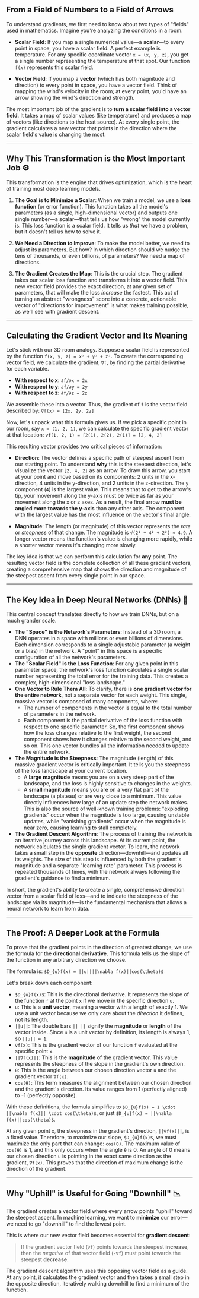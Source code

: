 ## From a Field of Numbers to a Field of Arrows

To understand gradients, we first need to know about two types of "fields" used in mathematics. Imagine you're analyzing the conditions in a room.

* **Scalar Field**: If you map a single numerical value—a **scalar**—to every point in space, you have a scalar field. A perfect example is temperature. For any specific coordinate vector `x = (x, y, z)`, you get a single number representing the temperature at that spot. Our function `f(x)` represents this scalar field.

* **Vector Field**: If you map a **vector** (which has both magnitude and direction) to every point in space, you have a vector field. Think of mapping the wind's velocity in the room; at every point, you'd have an arrow showing the wind's direction and strength.

The most important job of the gradient is to **turn a scalar field into a vector field**. It takes a map of scalar values (like temperature) and produces a map of vectors (like directions to the heat source). At every single point, the gradient calculates a new vector that points in the direction where the scalar field's value is changing the most.

---

## Why This Transformation is the Most Important Job ⚙️

This transformation is the engine that drives optimization, which is the heart of training most deep learning models.

1.  **The Goal is to Minimize a Scalar**: When we train a model, we use a **loss function** (or error function). This function takes all the model's parameters (as a single, high-dimensional vector) and outputs one single number—a scalar—that tells us how "wrong" the model currently is. This loss function is a scalar field. It tells us *that* we have a problem, but it doesn't tell us how to solve it.

2.  **We Need a Direction to Improve**: To make the model better, we need to adjust its parameters. But how? In which direction should we nudge the tens of thousands, or even billions, of parameters? We need a map of directions.

3.  **The Gradient Creates the Map**: This is the crucial step. The gradient takes our scalar loss function and transforms it into a vector field. This new vector field provides the exact direction, at any given set of parameters, that will make the loss *increase* the fastest. This act of turning an abstract "wrongness" score into a concrete, actionable vector of "directions for improvement" is what makes training possible, as we'll see with gradient descent.

---

## Calculating the Gradient Vector and Its Meaning

Let's stick with our 3D room analogy. Suppose a scalar field is represented by the function `f(x, y, z) = x² + y² + z²`. To create the corresponding vector field, we calculate the gradient, `∇f`, by finding the partial derivative for each variable.

* **With respect to x**: `∂f/∂x = 2x`
* **With respect to y**: `∂f/∂y = 2y`
* **With respect to z**: `∂f/∂z = 2z`

We assemble these into a vector. Thus, the gradient of `f` is the vector field described by:
`∇f(x) = [2x, 2y, 2z]`

Now, let's unpack what this formula gives us. If we pick a specific point in our room, say `x = (1, 2, 1)`, we can calculate the specific gradient vector at that location:
`∇f(1, 2, 1) = [2(1), 2(2), 2(1)] = [2, 4, 2]`

This resulting vector provides two critical pieces of information:

* **Direction**: The vector defines a specific path of steepest ascent from our starting point. To understand **why** this is the steepest direction, let's visualize the vector `[2, 4, 2]` as an arrow. To draw this arrow, you start at your point and move based on its components: 2 units in the x-direction, 4 units in the y-direction, and 2 units in the z-direction. The `y` component (`4`) is the largest value. This means that to get to the arrow's tip, your movement along the y-axis must be twice as far as your movement along the x or z axes. As a result, the final arrow **must be angled more towards the y-axis** than any other axis. The component with the largest value has the most influence on the vector's final angle.

* **Magnitude**: The length (or magnitude) of this vector represents the *rate* or *steepness* of that change. The magnitude is `√(2² + 4² + 2²) ≈ 4.9`. A longer vector means the function's value is changing more rapidly, while a shorter vector means it's changing more slowly.

The key idea is that we can perform this calculation for **any** point. The resulting vector field is the complete collection of all these gradient vectors, creating a comprehensive map that shows the direction and magnitude of the steepest ascent from every single point in our space.

---

## The Key Idea in Deep Neural Networks (DNNs) 🧠

This central concept translates directly to how we train DNNs, but on a much grander scale.

* **The "Space" is the Network's Parameters**: Instead of a 3D room, a DNN operates in a space with millions or even billions of dimensions. Each dimension corresponds to a single adjustable parameter (a weight or a bias) in the network. A "point" in this space is a specific configuration of all the network's parameters.
* **The "Scalar Field" is the Loss Function**: For any given point in this parameter space, the network's loss function calculates a single scalar number representing the total error for the training data. This creates a complex, high-dimensional "loss landscape."
* **One Vector to Rule Them All**: To clarify, there is **one gradient vector for the entire network**, not a separate vector for each weight. This single, massive vector is composed of many components, where:
    * The number of components in the vector is equal to the total number of parameters in the network.
    * Each component is the partial derivative of the loss function with respect to one specific parameter. So, the first component shows how the loss changes relative to the first weight, the second component shows how it changes relative to the second weight, and so on. This one vector bundles all the information needed to update the entire network.
* **The Magnitude is the Steepness**: The magnitude (length) of this massive gradient vector is critically important. It tells you the steepness of the loss landscape at your current location.
    * A **large magnitude** means you are on a very steep part of the landscape, and the loss is highly sensitive to changes in the weights.
    * A **small magnitude** means you are on a very flat part of the landscape (a plateau) or are very close to a minimum.
    This value directly influences how large of an update step the network makes. This is also the source of well-known training problems: "exploding gradients" occur when the magnitude is too large, causing unstable updates, while "vanishing gradients" occur when the magnitude is near zero, causing learning to stall completely.
* **The Gradient Descent Algorithm**: The process of training the network is an iterative journey across this landscape. At its current point, the network calculates the single gradient vector. To learn, the network takes a small step in the **opposite** direction—downhill—and updates all its weights. The size of this step is influenced by both the gradient's magnitude and a separate "learning rate" parameter. This process is repeated thousands of times, with the network always following the gradient's guidance to find a minimum.

In short, the gradient's ability to create a single, comprehensive direction vector from a scalar field of loss—and to indicate the steepness of the landscape via its magnitude—is the fundamental mechanism that allows a neural network to learn from data.

---

## The Proof: A Deeper Look at the Formula

To prove that the gradient points in the direction of greatest change, we use the formula for the **directional derivative**. This formula tells us the slope of the function in any arbitrary direction we choose.

The formula is: `$D_{u}f(x) = ||u||||\nabla f(x)||cos(\theta)$`

Let's break down each component:
* `$D_{u}f(x)$`: This is the directional derivative. It represents the slope of the function `f` at the point `x` if we move in the specific direction `u`.
* `u`: This is a **unit vector**, meaning a vector with a length of exactly 1. We use a unit vector because we only care about the *direction* it defines, not its length.
* `||u||`: The double bars `|| ||` signify the **magnitude** or **length** of the vector inside. Since `u` is a unit vector by definition, its length is always 1, so `||u|| = 1`.
* `∇f(x)`: This is the gradient vector of our function `f` evaluated at the specific point `x`.
* `||∇f(x)||`: This is the **magnitude** of the gradient vector. This value represents the steepness of the slope in the gradient's own direction.
* `θ`: This is the angle between our chosen direction vector `u` and the gradient vector `∇f(x)`.
* `cos(θ)`: This term measures the alignment between our chosen direction and the gradient's direction. Its value ranges from 1 (perfectly aligned) to -1 (perfectly opposite).

With these definitions, the formula simplifies to `$D_{u}f(x) = 1 \cdot ||\nabla f(x)|| \cdot cos(\theta)$`, or just `$D_{u}f(x) = ||\nabla f(x)||cos(\theta)$`.

At any given point `x`, the steepness in the gradient's direction, `||∇f(x)||`, is a fixed value. Therefore, to maximize our slope, `$D_{u}f(x)$`, we must maximize the only part that can change: `cos(θ)`. The maximum value of `cos(θ)` is 1, and this only occurs when the angle `θ` is 0. An angle of 0 means our chosen direction `u` is pointing in the exact same direction as the gradient, `∇f(x)`. This proves that the direction of maximum change is the direction of the gradient.

---

## Why "Uphill" is Useful for Going "Downhill" 📉

The gradient creates a vector field where every arrow points "uphill" toward the steepest ascent. In machine learning, we want to **minimize** our error—we need to go "downhill" to find the lowest point.

This is where our new vector field becomes essential for **gradient descent**:

> If the gradient vector field (`∇f`) points towards the steepest **increase**, then the *negative* of that vector field (`-∇f`) must point towards the steepest **decrease**.

The gradient descent algorithm uses this opposing vector field as a guide. At any point, it calculates the gradient vector and then takes a small step in the opposite direction, iteratively walking downhill to find a minimum of the function.
